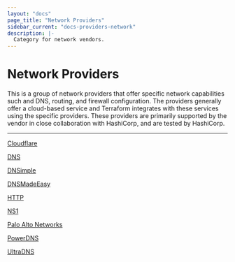 ```yaml
---
layout: "docs"
page_title: "Network Providers"
sidebar_current: "docs-providers-network"
description: |-
  Category for network vendors.
---
```


# Network Providers

This is a group of network providers that offer specific network capabilities
such and DNS, routing, and firewall configuration.  The providers generally
offer a cloud-based service and Terraform integrates with these services using
the specific providers.  These providers are primarily supported by the vendor
in close collaboration with HashiCorp, and are tested by HashiCorp.

---


[Cloudflare](/docs/providers/cloudflare/index.html)

[DNS](/docs/providers/dns/index.html)

[DNSimple](/docs/providers/dnsimple/index.html)

[DNSMadeEasy](/docs/providers/dme/index.html)

[HTTP](/docs/providers/http/index.html)

[NS1](/docs/providers/ns1/index.html)

[Palo Alto Networks](/docs/providers/panos/index.html)

[PowerDNS](/docs/providers/powerdns/index.html)

[UltraDNS](/docs/providers/ultradns/index.html)
